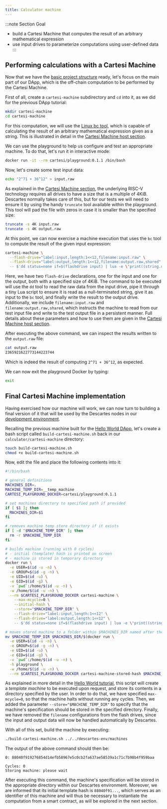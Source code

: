 ```yaml
---
title: Calculator machine
---
```


:::note Section Goal
- build a Cartesi Machine that computes the result of an arbitrary mathematical expression
- use input drives to parameterize computations using user-defined data
:::


## Performing calculations with a Cartesi Machine

Now that we have the [basic project structure](../create-project) ready, let's focus on the main part of our DApp, which is the off-chain computation to be performed by the Cartesi Machine. 

First of all, create a `cartesi-machine` subdirectory and `cd` into it, as we did for the previous DApp tutorial:

```bash
mkdir cartesi-machine
cd cartesi-machine
```

For this computation, we will use the [Linux bc tool](https://www.gnu.org/software/bc/manual/html_mono/bc.html), which is capable of calculating the result of an arbitrary mathematical expression given as a string. This is illustrated in detail in the [Cartesi Machine host section](../../../machine/host/cmdline#cartesi-machine-templates). 

We can use the playground to help us configure and test an appropriate machine. To do that, let's run it in interactive mode:

```bash
docker run -it --rm cartesi/playground:0.1.1 /bin/bash
```

Now, let's create some test input data:

```bash
echo "2^71 + 36^12" > input.raw
```

As explained in the [Cartesi Machine section](../../../machine/host/cmdline#flash-drives), the underlying RISC-V technology requires all drives to have a size that is a multiple of 4KiB. Descartes normally takes care of this, but for our tests we will need to ensure it by using the handy `truncate` tool available within the playground. This tool will pad the file with zeros in case it is smaller than the specified size:

```bash
truncate -s 4K input.raw
truncate -s 4K output.raw
```

At this point, we can now exercise a machine execution that uses the `bc` tool to compute the result of the given input expression:

```bash
cartesi-machine \
  --flash-drive="label:input,length:1<<12,filename:input.raw" \
  --flash-drive="label:output,length:1<<12,filename:output.raw,shared" \
  -- $'dd status=none if=$(flashdrive input) | lua -e \'print((string.unpack("z",  io.read("a"))))\' | bc | dd status=none of=$(flashdrive output)'
```

Here, we have two `flash-drive` declarations, one for the input and one for the output, both with a specified size of 4KiB. The command to be executed will use the `dd` tool to read the raw data from the input drive, pipe it through a tiny Lua script to ensure it is read as a null-terminated string, give it as input to the `bc` tool, and finally write the result to the output drive. Additionally, we include `filename:input.raw` and `filename:output.raw,shared`, which instructs the machine to read from our test input file and write to the test output file in a persistent manner. Full details about these parameters and how to use them are given in the [Cartesi Machine host section](../../../machine/host/cmdline#flash-drives).

After executing the above command, we can inspect the results written to the `output.raw` file:

```bash
cat output.raw
2365921622773144223744
```

Which is indeed the result of computing `2^71 + 36^12`, as expected.

We can now exit the playground Docker by typing:

```bash
exit
```

## Final Cartesi Machine implementation

Having exercised how our machine will work, we can now turn to building a final version of it that will be used by the Descartes nodes in our [development environment](../../descartes-env).

Recalling the previous machine built for the [Hello World DApp](../../helloworld/cartesi-machine#cartesi-machine-for-the-hello-world-dapp), let's create a bash script called `build-cartesi-machine.sh` back in our `calculator/cartesi-machine` directory:

```bash
touch build-cartesi-machine.sh
chmod +x build-cartesi-machine.sh
```

Now, edit the file and place the following contents into it:

```bash
#!/bin/bash

# general definitions
MACHINES_DIR=.
MACHINE_TEMP_DIR=__temp_machine
CARTESI_PLAYGROUND_DOCKER=cartesi/playground:0.1.1

# set machines directory to specified path if provided
if [ $1 ]; then
  MACHINES_DIR=$1
fi

# removes machine temp store directory if it exists
if [ -d "$MACHINE_TEMP_DIR" ]; then
  rm -r $MACHINE_TEMP_DIR
fi

# builds machine (running with 0 cycles)
# - initial (template) hash is printed on screen
# - machine is stored in temporary directory
docker run \
  -e USER=$(id -u -n) \
  -e GROUP=$(id -g -n) \
  -e UID=$(id -u) \
  -e GID=$(id -g) \
  -v `pwd`:/home/$(id -u -n) \
  -w /home/$(id -u -n) \
  --rm $CARTESI_PLAYGROUND_DOCKER cartesi-machine \
    --max-mcycle=0 \
    --initial-hash \
    --store="$MACHINE_TEMP_DIR" \
    --flash-drive="label:input,length:1<<12" \
    --flash-drive="label:output,length:1<<12" \
    -- $'dd status=none if=$(flashdrive input) | lua -e \'print((string.unpack("z",  io.read("a"))))\' | bc | dd status=none of=$(flashdrive output)'

# moves stored machine to a folder within $MACHINES_DIR named after the machine's hash
mv $MACHINE_TEMP_DIR $MACHINES_DIR/$(docker run \
  -e USER=$(id -u -n) \
  -e GROUP=$(id -g -n) \
  -e UID=$(id -u) \
  -e GID=$(id -g) \
  -v `pwd`:/home/$(id -u -n) \
  -h playground \
  -w /home/$(id -u -n) \
  --rm $CARTESI_PLAYGROUND_DOCKER cartesi-machine-stored-hash $MACHINE_TEMP_DIR/)
```

As explained in more detail in the [Hello World tutorial](../../helloworld/cartesi-machine), this script will create a *template machine* to be executed upon request, and store its contents in a directory specified by the user. In order to do that, we have specified `max-mcycle=0`, so that the machine halts without running any cycles. Then, we added the parameter `--store="$MACHINE_TEMP_DIR"` to specify that the machine's specification should be stored in the specified directory. Finally, we have removed the `filename` configurations from the flash drives, since the input and output data will now be handled automatically by Descartes.

With all of this set, build the machine by executing:

```bash
./build-cartesi-machine.sh ../../descartes-env/machines
```

The output of the above command should then be:

```
0: 88040f919276854d14efb58967e5c0cb2fa637ae58539a1c71c7b98b4f959baa

Cycles: 0
Storing machine: please wait
```

After executing this command, the machine's specification will be stored in the appropriate directory within our Descartes environment. Moreover, we are informed that its initial template hash is `88040f91...`, which serves as an identifier of this machine and will thus be necessary to instantiate the computation from a smart contract, as will be explored in the next section.
